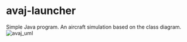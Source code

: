 # avaj-launcher
Simple Java program. An aircraft simulation based on the class diagram.
![avaj_uml](https://user-images.githubusercontent.com/74017349/172132982-77c661a6-e996-4f3e-864b-ab73566515d5.png)

